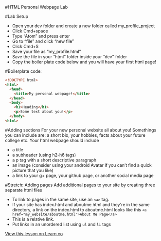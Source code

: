

#HTML Personal Webpage Lab

#Lab Setup
  + Open your dev folder and create a new folder called my_profile_project
  +	Click Cmd+space
  + Type “Atom” and press enter
  + Go to “file” and click “new file”
  + Click Cmd+S
  + Save your file as “my_profile.html”
  + Save the file in your “html” folder inside your “dev” folder
  + Copy the boiler plate code below and you will have your first html page!

#Boilerplate code:
```html
<!DOCTYPE html>
<html>  
  <head>
    <title>My personal webpage!</title>  
  </head>  
  <body>
    <h1>Heading</h1>
    <p>Some text about you!</p>
  </body>
<html>
```
#Adding sections
For your new personal website all about you! Somethings you can include are: a short bio, your hobbies, facts about your future college etc. Your html webpage should include
+ a title
+ a subheader (using h2-h6 tags)
+	a p tag with a short descriptive paragraph
+	an image (consider using your android Avatar if you can’t find a quick picture that you like)
+	a link  to your g+ page, your github page, or another social media page

#Stretch: Adding pages
Add additional pages to your site by creating three separate html files
+	To link to pages in the same site, use an `<a>` tag.
+	If your site has index.html and aboutme.html and they're in the same directory, a link on the index.html to aboutme.html looks like this
`<a href="my_website/aboutme.html">About Me Page</a>`
+ This is a relative link.
+	Put links in an unordered list using `ul` and `li` tags

<a href='https://learn.co/lessons/cssi-1.4-html--personal-webpage-lab' data-visibility='hidden'>View this lesson on Learn.co</a>
